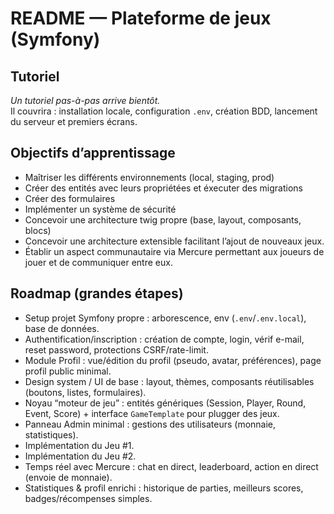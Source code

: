 # README — Plateforme de jeux (Symfony)

## Tutoriel
_Un tutoriel pas-à-pas arrive bientôt._  
Il couvrira : installation locale, configuration `.env`, création BDD, lancement du serveur et premiers écrans.

## Objectifs d’apprentissage
- Maîtriser les différents environnements (local, staging, prod)
- Créer des entités avec leurs propriétées et éxecuter des migrations
- Créer des formulaires
- Implémenter un système de sécurité
- Concevoir une architecture twig propre (base, layout, composants, blocs)
- Concevoir une architecture extensible facilitant l’ajout de nouveaux jeux.
- Établir un aspect communautaire via Mercure permettant aux joueurs de jouer et de communiquer entre eux.

## Roadmap (grandes étapes)
- Setup projet Symfony propre : arborescence, env (`.env`/`.env.local`), base de données.
- Authentification/inscription : création de compte, login, vérif e-mail, reset password, protections CSRF/rate-limit.
- Module Profil : vue/édition du profil (pseudo, avatar, préférences), page profil public minimal.
- Design system / UI de base : layout, thèmes, composants réutilisables (boutons, listes, formulaires).
- Noyau “moteur de jeu” : entités génériques (Session, Player, Round, Event, Score) + interface `GameTemplate` pour plugger des jeux.
- Panneau Admin minimal : gestions des utilisateurs (monnaie, statistiques).
- Implémentation du Jeu #1.
- Implémentation du Jeu #2.
- Temps réel avec Mercure : chat en direct, leaderboard, action en direct (envoie de monnaie).
- Statistiques & profil enrichi : historique de parties, meilleurs scores, badges/récompenses simples.
